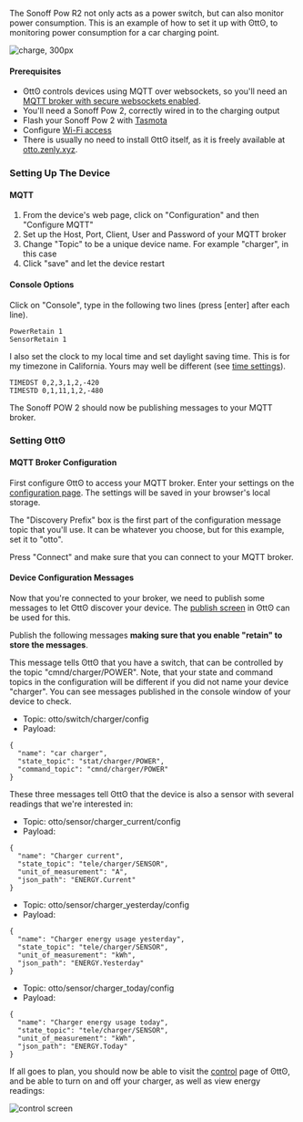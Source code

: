 The Sonoff Pow R2 not only acts as a power switch, but can also monitor power consumption. This is an example of how to set it up with ʘttʘ, to monitoring power consumption for a car charging point.

![charge, 300px](/assets/docs/images/car-charge.jpg)

#### Prerequisites

* ʘttʘ controls devices using MQTT over websockets, so you'll need an [MQTT broker with secure websockets enabled](http://www.steves-internet-guide.com/mqtt-websockets/).
* You'll need a Sonoff Pow 2, correctly wired in to the charging output
* Flash your Sonoff Pow 2 with [Tasmota](https://github.com/arendst/Sonoff-Tasmota/wiki/Flashing)
* Configure [Wi-Fi access](https://github.com/arendst/Sonoff-Tasmota/wiki/Initial-Configuration#configure-wi-fi)
* There is usually no need to install ʘttʘ itself, as it is freely available at [otto.zenly.xyz](https://otto.zenly.xyz/).

### Setting Up The Device

#### MQTT

1. From the device's web page, click on "Configuration" and then "Configure MQTT"
1. Set up the Host, Port, Client, User and Password of your MQTT broker
1. Change "Topic" to be a unique device name. For example "charger", in this case
1. Click "save" and let the device restart

#### Console Options

Click on "Console", type in the following two lines (press [enter] after each line).

```
PowerRetain 1
SensorRetain 1
```

I also set the clock to my local time and set daylight saving time. This is for my timezone in California. Yours may well be different (see [time settings](https://github.com/arendst/Sonoff-Tasmota/wiki/Commands#timestd)).

```
TIMEDST 0,2,3,1,2,-420
TIMESTD 0,1,11,1,2,-480
```

The Sonoff POW 2 should now be publishing messages to your MQTT broker.

### Setting ʘttʘ

#### MQTT Broker Configuration

First configure ʘttʘ to access your MQTT broker. Enter your settings on the [configuration page](https://otto.zenly.xyz/identity). The settings will be saved in your browser's local storage.

The "Discovery Prefix" box is the first part of the configuration message topic that you'll use. It can be whatever you choose, but for this example, set it to "otto".

Press "Connect" and make sure that you can connect to your MQTT broker.

#### Device Configuration Messages

Now that you're connected to your broker, we need to publish some messages to let ʘttʘ discover your device. The [publish screen](https://otto.zenly.xyz/publish) in ʘttʘ can be used for this.

Publish the following messages __making sure that you enable "retain" to store the messages__.

This message tells ʘttʘ that you have a switch, that can be controlled by the topic "cmnd/charger/POWER". Note, that your state and command topics in the configuration will be different if you did not name your device "charger". You can see messages published in the console window of your device to check.

* Topic: otto/switch/charger/config
* Payload:

```
{  
  "name": "car charger",
  "state_topic": "stat/charger/POWER",
  "command_topic": "cmnd/charger/POWER"
}
```

These three messages tell ʘttʘ that the device is also a sensor with several readings that we're interested in:


* Topic: otto/sensor/charger_current/config
* Payload:

```
{
  "name": "Charger current",
  "state_topic": "tele/charger/SENSOR",
  "unit_of_measurement": "A",
  "json_path": "ENERGY.Current"
}
```


* Topic: otto/sensor/charger_yesterday/config
* Payload:

```
{
  "name": "Charger energy usage yesterday",
  "state_topic": "tele/charger/SENSOR",
  "unit_of_measurement": "kWh",
  "json_path": "ENERGY.Yesterday"
}
```

* Topic: otto/sensor/charger_today/config
* Payload:

```
{
  "name": "Charger energy usage today",
  "state_topic": "tele/charger/SENSOR",
  "unit_of_measurement": "kWh",
  "json_path": "ENERGY.Today"
}
```

If all goes to plan, you should now be able to visit the [control](https://otto.zenly.xyz/control) page of ʘttʘ, and be able to turn on and off your charger, as well as view energy readings:

![control screen](/assets/docs/images/tasmota-pow2.png)

